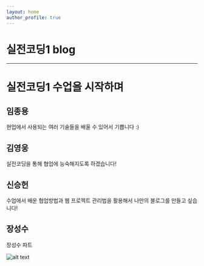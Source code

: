 ```yaml
---
layout: home
author_profile: true
---
```


# 실전코딩1 blog

---
# 실전코딩1 수업을 시작하며

## 임종용
현업에서 사용되는 여러 기술들을 배울 수 있어서 기쁩니다 :)

## 김영웅
실전코딩을 통해 협업에 능숙해지도록 하겠습니다!

## 신승헌
수업에서 배운 협업방법과 웹 프로젝트 관리법을 활용해서 나만의 블로그를 만들고 싶습니다!

## 장성수
장성수 파트


![alt text](https://camo.githubusercontent.com/3564b8989ae9de259b3ed5642610f7bb0ee6f184afa1d486ab18c6595bd76ca8/68747470733a2f2f63646e2e706978616261792e636f6d2f70686f746f2f323032302f31302f31342f31392f34392f73616e746f72696e692d353635353239395f3936305f3732302e6a7067)